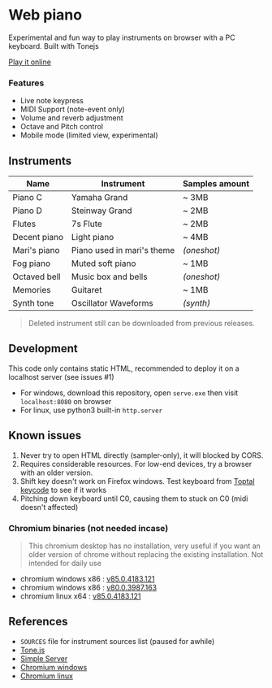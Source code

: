 # Web piano
Experimental and fun way to play instruments on browser with a PC keyboard. Built with Tonejs

[Play it online](https://custap80.github.io/instr)

### Features
- Live note keypress
- MIDI Support (note-event only)
- Volume and reverb adjustment
- Octave and Pitch control
- Mobile mode (limited view, experimental)


## Instruments

|Name|Instrument|Samples amount|
|--|--|--|
|Piano C|Yamaha Grand|~ 3MB|
|Piano D|Steinway Grand|~ 2MB|
|Flutes|7s Flute|~ 2MB|
|Decent piano|Light piano|~ 4MB|
|Mari's piano|Piano used in mari's theme|_(oneshot)_|
|Fog piano|Muted soft piano|~ 1MB|
|Octaved bell|Music box and bells|_(oneshot)_|
|Memories|Guitaret|~ 1MB|
|Synth tone|Oscillator Waveforms|_(synth)_|

> Deleted instrument still can be downloaded from previous releases.


## Development
This code only contains static HTML, recommended to deploy it on a localhost server (see issues #1)

- For windows, download this repository, open `serve.exe` then visit `localhost:8080` on browser
- For linux, use python3 built-in `http.server`


## Known issues
1. Never try to open HTML directly (sampler-only), it will blocked by CORS.
2. Requires considerable resources. For low-end devices, try a browser with an older version.
3. Shift key doesn't work on Firefox windows. Test keyboard from [Toptal keycode](https://www.toptal.com/developers/keycode) to see if it works
4. Pitching down keyboard until C0, causing them to stuck on C0 (midi doesn't affected)

### Chromium binaries (not needed incase)
> This chromium desktop has no installation, very useful if you want an older version of chrome without replacing the existing installation. Not intended for daily use
- chromium windows x86 : [v85.0.4183.121](https://github.com/macchrome/winchrome/releases/download/v85.0.4183.121-r782793-Win64/Ungoogled-Chromium-85.0.4183.121-1_Win32.7z)
- chromium windows x86 : [v80.0.3987.163](https://github.com/macchrome/winchrome/releases/download/v80.0.3987.163-r722274-Win64/Ungoogled-Chromium-80.0.3987.163-Win32.7z)
- chromium linux x64 : [v85.0.4183.121](https://github.com/macchrome/linchrome/releases/download/v85.0.4183.121-r782793-portable-ungoogled-Lin64/ungoogled-chromium_85.0.4183.121_1.vaapi_linux.tar.xz)


## References
- `SOURCES` file for instrument sources list (paused for awhile)
- [Tone.js](https://github.com/Tonejs/Tone.js)
- [Simple Server](https://github.com/syntaqx/serve)
- [Chromium windows](https://github.com/macchrome/winchrome)
- [Chromium linux](https://github.com/macchrome/linchrome)
